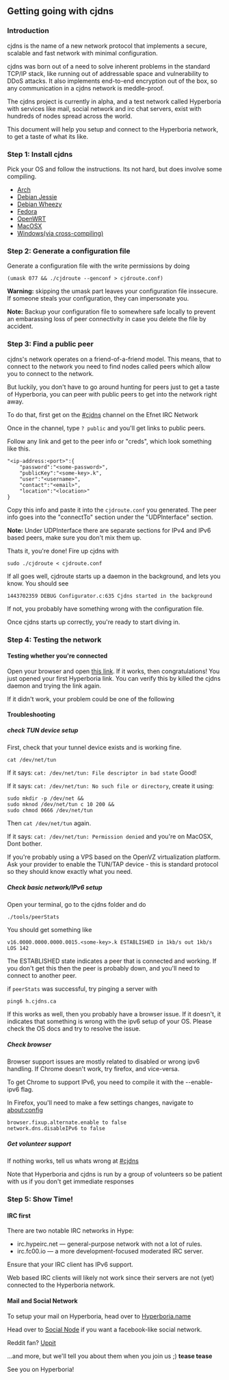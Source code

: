 ## Getting going with cjdns

### Introduction

cjdns is the name of a new network protocol that implements a secure, scalable and fast network with minimal configuration.

cjdns was born out of a need to solve inherent problems in the standard TCP/IP stack, like running out of addressable space and vulnerability to DDoS attacks.
It also implements end-to-end encryption out of the box, so any communication in a cjdns network is meddle-proof.

The cjdns project is currently in alpha, and a test network called Hyperboria with services like mail, social network and irc chat servers, exist with hundreds of nodes spread across the world.

This document will help you setup and connect to the Hyperboria network, to get a taste of what its like.

### Step 1: Install cjdns

Pick your OS and follow the instructions. Its not hard, but does involve some compiling.

* [Arch](install/arch.md)
* [Debian Jessie](install/debian-jessie.md)
* [Debian Wheezy](install/debian-wheezy.md)
* [Fedora](install/fedora.md)
* [OpenWRT](install/openwrt.md)
* [MacOSX](install/osx.md)
* [Windows(via cross-compiling)](install/windows.md)

### Step 2: Generate a configuration file

Generate a configuration file with the write permissions by doing

    (umask 077 && ./cjdroute --genconf > cjdroute.conf)

**Warning:** skipping the umask part leaves your configuration file inssecure.
If someone steals your configuration, they can impersonate you.

**Note:** Backup your configuration file to somewhere safe locally to prevent
an embarassing loss of peer connectivity in case you delete the file by accident. 

### Step 3: Find a public peer

cjdns's network operates on a friend-of-a-friend model. This means, that to connect to 
the network you need to find nodes called peers which allow you to connect to the network.

But luckily, you don't have to go around hunting for peers just to get a taste of Hyperboria,
you can peer with public peers to get into the network right away.

To do that, first get on the [#cjdns](http://chat.efnet.org/irc.cgi?chan=%23cjdns) channel 
on the Efnet IRC Network

Once in the channel, type `? public` and you'll get links to public peers.

Follow any link and get to the peer info or "creds", which look something like this.

    "<ip-address:<port>":{
        "password":"<some-password>",
        "publicKey":"<some-key>.k",
        "user":"<username>",
        "contact":"<email>",
        "location":"<location>"
    }

Copy this info and paste it into the `cjdroute.conf` you generated. The peer info
goes into the "connectTo" section under the "UDPInterface" section. 

**Note:** Under UDPInterface there are separate sections for IPv4 and IPv6 based peers,
make sure you don't mix them up.

Thats it, you're done! Fire up cjdns with

    sudo ./cjdroute < cjdroute.conf  

If all goes well, cjdroute starts up a daemon in the background, and lets you know. You should see

    1443702359 DEBUG Configurator.c:635 Cjdns started in the background

If not, you probably have something wrong with the configuration file.

Once cjdns starts up correctly, you're ready to start diving in.

### Step 4: Testing the network

#### Testing whether you're connected

Open your browser and open [this link](http://h.cjdns.ca). If it works, then
congratulations! You just opened your first Hyperboria link. You can verify this
by killed the cjdns daemon and trying the link again.

If it didn't work, your problem could be one of the following

#### Troubleshooting

##### check TUN device setup

First, check that your tunnel device exists and is working fine.

    cat /dev/net/tun

If it says: `cat: /dev/net/tun: File descriptor in bad state` Good!

If it says: `cat: /dev/net/tun: No such file or directory`, create it using:

    sudo mkdir -p /dev/net &&
    sudo mknod /dev/net/tun c 10 200 &&
    sudo chmod 0666 /dev/net/tun

Then `cat /dev/net/tun` again.

If it says: `cat: /dev/net/tun: Permission denied` and you're on MacOSX, Dont bother.

If you're probably using a VPS based on the OpenVZ virtualization platform. Ask your provider to enable the
TUN/TAP device - this is standard protocol so they should know exactly what you
need. 

##### Check basic network/IPv6 setup 

Open your terminal, go to the cjdns folder and do

    ./tools/peerStats

You should get something like

    v16.0000.0000.0000.0015.<some-key>.k ESTABLISHED in 1kb/s out 1kb/s  LOS 142

The ESTABLISHED state indicates a peer that is connected and working. If you don't get
this then the peer is probably down, and you'll need to connect to another peer.

if `peerStats` was successful, try pinging a server with

    ping6 h.cjdns.ca

If this works as well, then you probably have a browser issue.
If it doesn't, it indicates that something is wrong with the ipv6 setup of your OS.
Please check the OS docs and try to resolve the issue.

##### Check browser

Browser support issues are mostly related to disabled or wrong ipv6 handling.
If Chrome doesn't work, try firefox, and vice-versa.

To get Chrome to support IPv6, you need to compile it with the --enable-ipv6 flag.

In Firefox, you'll need to make a few settings changes, navigate to [about:config](about:config)

    browser.fixup.alternate.enable to false
    network.dns.disableIPv6 to false

##### Get volunteer support

If nothing works, tell us whats wrong at [#cjdns](http://chat.efnet.org/irc.cgi?chan=%23cjdns)

Note that Hyperboria and cjdns is run by a group of volunteers so be patient with us if you don't 
get immediate responses

### Step 5: Show Time!

#### IRC first

There are two notable IRC networks in Hype:

* irc.hypeirc.net — general-purpose network with not a lot of rules.
* irc.fc00.io — a more development-focused moderated IRC server.

Ensure that your IRC client has IPv6 support.

Web based IRC clients will likely not work since their servers are not (yet) connected to the Hyperboria network.

#### Mail and Social Network

To setup your mail on Hyperboria, head over to [Hyperboria.name](http://hyperboria.name)

Head over to [Social Node](http://socialno.de) if you want a facebook-like social network.

Reddit fan? [Uppit](http://uppit.us)

...and more, but we'll tell you about them when you join us ;) **tease tease**

See you on Hyperboria!
